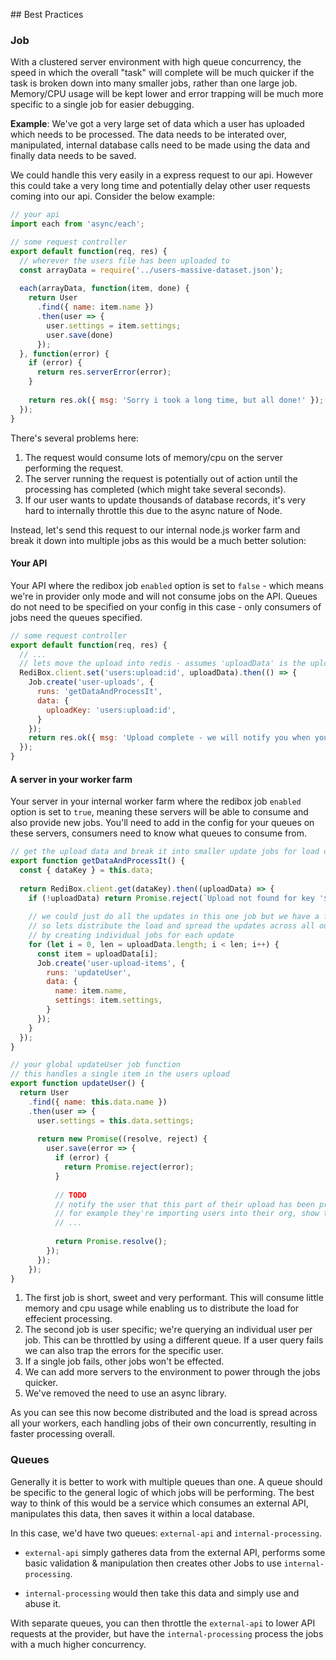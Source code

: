 ## Best Practices

### Job

With a clustered server environment with high queue concurrency, the speed in which the overall "task" will complete
will be much quicker if the task is broken down into many smaller jobs, rather than one large job. Memory/CPU usage will be kept lower
and error trapping will be much more specific to a single job for easier debugging.

**Example**: We've got a very large set of data which a user has uploaded which needs to be processed. The data needs to be interated over, 
manipulated, internal database calls need to be made using the data and finally data needs to be saved.

We could handle this very easily in a express request to our api. However this could take a very long time and potentially delay other user requests coming into our api. Consider the below example:

```javascript
// your api
import each from 'async/each';

// some request controller
export default function(req, res) {
  // wherever the users file has been uploaded to
  const arrayData = require('../users-massive-dataset.json');
  
  each(arrayData, function(item, done) {
    return User
      .find({ name: item.name })
      .then(user => {
        user.settings = item.settings;
        user.save(done)
      });
  }, function(error) {
    if (error) {
      return res.serverError(error);
    }
    
    return res.ok({ msg: 'Sorry i took a long time, but all done!' });
  });
}

```

There's several problems here:

1. The request would consume lots of memory/cpu on the server performing the request.
2. The server running the request is potentially out of action until the processing has completed (which might take several seconds).
3. If our user wants to update thousands of database records, it's very hard to internally throttle this due to the async nature of Node.


Instead, let's send this request to our internal node.js worker farm and break it down into multiple jobs as this would be a much better solution:

#### Your API
Your API where the redibox job `enabled` option is set to `false` - which means we're in provider only mode and will not consume jobs on the API. Queues do not need to be specified on your config in this case - only consumers of jobs need the queues specified.

```javascript
// some request controller
export default function(req, res) {
  // ...
  // lets move the upload into redis - assumes 'uploadData' is the upload.
  RediBox.client.set('users:upload:id', uploadData).then(() => {
    Job.create('user-uploads', {
      runs: 'getDataAndProcessIt',
      data: {
        uploadKey: 'users:upload:id',
      }
    });
    return res.ok({ msg: 'Upload complete - we will notify you when your upload has been processed.'});
  });
}

```

#### A server in your worker farm

Your server in your internal worker farm where the redibox job `enabled` option is set to `true`, meaning these servers will be able to consume and also provide new jobs. You'll need to add in the config for your queues on these servers, consumers need to know what queues to consume from.

```javascript
// get the upload data and break it into smaller update jobs for load distribution
export function getDataAndProcessIt() {
  const { dataKey } = this.data;
  
  return RediBox.client.get(dataKey).then((uploadData) => {
    if (!uploadData) return Promise.reject(`Upload not found for key '${dataKey}'`);
    
    // we could just do all the updates in this one job but we have a farm
    // so lets distribute the load and spread the updates across all our servers
    // by creating individual jobs for each update
    for (let i = 0, len = uploadData.length; i < len; i++) {
      const item = uploadData[i];
      Job.create('user-upload-items', {
        runs: 'updateUser',
        data: {
          name: item.name,
          settings: item.settings,
        }
      });
    }
  });
}

// your global updateUser job function
// this handles a single item in the users upload
export function updateUser() {
  return User
    .find({ name: this.data.name })
    .then(user => {
      user.settings = this.data.settings;
      
      return new Promise((resolve, reject) { 
        user.save(error => {
          if (error) {
            return Promise.reject(error);
          }
          
          // TODO
          // notify the user that this part of their upload has been processed
          // for example they're importing users into their org, show the user as imported
          // ...
          
          return Promise.resolve();
        });
      });
    });
}
```

1. The first job is short, sweet and very performant. This will consume little memory and cpu usage while enabling us to distribute the load for effecient processing.
2. The second job is user specific; we're querying an individual user per job. This can be throttled by using a different
queue. If a user query fails we can also trap the errors for the specific user.
3. If a single job fails, other jobs won't be effected.
4. We can add more servers to the environment to power through the jobs quicker.
5. We've removed the need to use an async library.

As you can see this now become distributed and the load is spread across all your workers, each handling jobs of their own concurrently, resulting in faster processing overall.

### Queues

Generally it is better to work with multiple queues than one. A queue should be specific to the general logic of which
jobs will be performing. The best way to think of this would be a service which consumes an external API, manipulates this data,
then saves it within a local database.

In this case, we'd have two queues: `external-api` and `internal-processing`.

- `external-api` simply gatheres data from the external API, performs some basic validation & manipulation then creates 
other Jobs to use `internal-processing`.

- `internal-processing` would then take this data and simply use and abuse it. 

With separate queues, you can then throttle the `external-api` to lower API requests at the provider, but have the `internal-processing`
process the jobs with a much higher concurrency.
